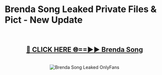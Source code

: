 # Brenda Song Leaked Private Files & Pict - New Update
<br>
<div align="center">
<h2><a href="https://mediafilles.blogspot.com/?title=Brenda_Song" rel="nofollow">🔴 CLICK HERE 🌐==►► Brenda Song</a></h2>
<br>
<a href="https://mediafilles.blogspot.com/?title=Brenda_Song" rel="nofollow" data-target="animated-image.originalLink"><img src="https://i.ibb.co.com/WyWwxjT/player-gif2.gif" alt="Brenda Song Leaked OnlyFans" style="max-width: 100%; display: inline-block;" data-target="animated-image.originalImage"></a>
</div>
<br>